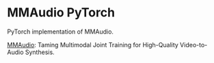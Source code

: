 # MMAudio PyTorch

PyTorch implementation of MMAudio.

[MMAudio](https://arxiv.org/abs/2412.15322): Taming Multimodal Joint Training for High-Quality Video-to-Audio Synthesis.
